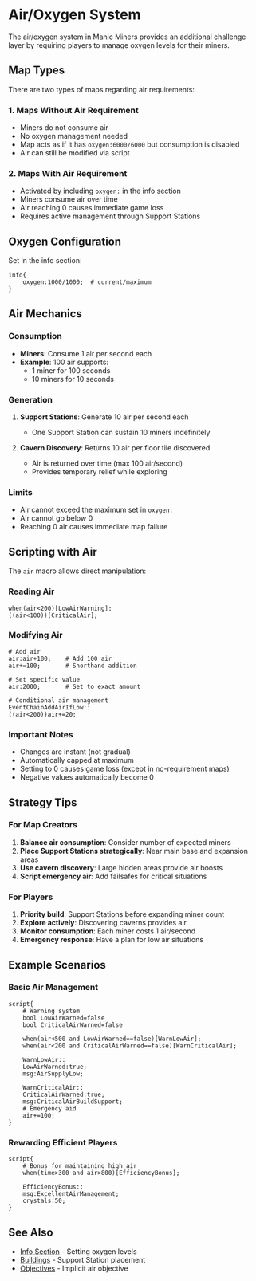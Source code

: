 # Air/Oxygen System

The air/oxygen system in Manic Miners provides an additional challenge layer by requiring players to manage oxygen levels for their miners.

## Map Types

There are two types of maps regarding air requirements:

### 1. Maps Without Air Requirement
- Miners do not consume air
- No oxygen management needed
- Map acts as if it has `oxygen:6000/6000` but consumption is disabled
- Air can still be modified via script

### 2. Maps With Air Requirement
- Activated by including `oxygen:` in the info section
- Miners consume air over time
- Air reaching 0 causes immediate game loss
- Requires active management through Support Stations

## Oxygen Configuration

Set in the info section:
```
info{
    oxygen:1000/1000;  # current/maximum
}
```

## Air Mechanics

### Consumption
- **Miners**: Consume 1 air per second each
- **Example**: 100 air supports:
  - 1 miner for 100 seconds
  - 10 miners for 10 seconds

### Generation
1. **Support Stations**: Generate 10 air per second each
   - One Support Station can sustain 10 miners indefinitely
   
2. **Cavern Discovery**: Returns 10 air per floor tile discovered
   - Air is returned over time (max 100 air/second)
   - Provides temporary relief while exploring

### Limits
- Air cannot exceed the maximum set in `oxygen:`
- Air cannot go below 0
- Reaching 0 air causes immediate map failure

## Scripting with Air

The `air` macro allows direct manipulation:

### Reading Air
```
when(air<200)[LowAirWarning];
((air<100))[CriticalAir];
```

### Modifying Air
```
# Add air
air:air+100;    # Add 100 air
air+=100;       # Shorthand addition

# Set specific value
air:2000;       # Set to exact amount

# Conditional air management
EventChainAddAirIfLow::
((air<200))air+=20;
```

### Important Notes
- Changes are instant (not gradual)
- Automatically capped at maximum
- Setting to 0 causes game loss (except in no-requirement maps)
- Negative values automatically become 0

## Strategy Tips

### For Map Creators
1. **Balance air consumption**: Consider number of expected miners
2. **Place Support Stations strategically**: Near main base and expansion areas
3. **Use cavern discovery**: Large hidden areas provide air boosts
4. **Script emergency air**: Add failsafes for critical situations

### For Players
1. **Priority build**: Support Stations before expanding miner count
2. **Explore actively**: Discovering caverns provides air
3. **Monitor consumption**: Each miner costs 1 air/second
4. **Emergency response**: Have a plan for low air situations

## Example Scenarios

### Basic Air Management
```
script{
    # Warning system
    bool LowAirWarned=false
    bool CriticalAirWarned=false
    
    when(air<500 and LowAirWarned==false)[WarnLowAir];
    when(air<200 and CriticalAirWarned==false)[WarnCriticalAir];
    
    WarnLowAir::
    LowAirWarned:true;
    msg:AirSupplyLow;
    
    WarnCriticalAir::
    CriticalAirWarned:true;
    msg:CriticalAirBuildSupport;
    # Emergency aid
    air+=100;
}
```

### Rewarding Efficient Players
```
script{
    # Bonus for maintaining high air
    when(time>300 and air>800)[EfficiencyBonus];
    
    EfficiencyBonus::
    msg:ExcellentAirManagement;
    crystals:50;
}
```

## See Also
- [Info Section](sections/info.md) - Setting oxygen levels
- [Buildings](sections/buildings.md) - Support Station placement
- [Objectives](sections/objectives.md) - Implicit air objective